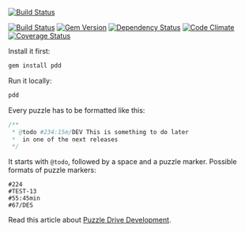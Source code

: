 [![Build Status](http://img.teamed.io/made-by.svg)](http://www.teamed.io)

[![Build Status](https://travis-ci.org/teamed/pdd.svg)](https://travis-ci.org/teamed/pdd)
[![Gem Version](https://badge.fury.io/rb/pdd.svg)](http://badge.fury.io/rb/pdd)
[![Dependency Status](https://gemnasium.com/teamed/pdd.svg)](https://gemnasium.com/teamed/pdd)
[![Code Climate](http://img.shields.io/codeclimate/github/teamed/pdd.svg)](https://codeclimate.com/github/teamed/pdd)
[![Coverage Status](https://img.shields.io/coveralls/teamed/pdd.svg)](https://coveralls.io/r/teamed/pdd)

Install it first:

```bash
gem install pdd
```

Run it locally:

```bash
pdd
```

Every puzzle has to be formatted like this:

```java
/**
 * @todo #234:15m/DEV This is something to do later
 *  in one of the next releases
 */
```

It starts with `@todo`, followed by a space and a puzzle marker.
Possible formats of puzzle markers:

```
#224
#TEST-13
#55:45min
#67/DES
```

Read this article about
[Puzzle Drive Development](http://www.xdsd.org/2009/03/04/pdd.html).
